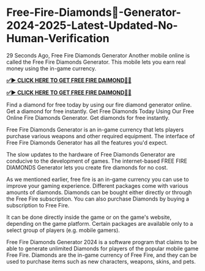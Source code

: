 # Free-Fire-Diamonds💎-Generator-2024-2025-Latest-Updated-No-Human-Verification

29 Seconds Ago, Free Fire Diamonds Generator Another mobile online is called the Free Fire Diamonds Generator. This mobile lets you earn real money using the in-game currency.

**[✅► CLICK HERE TO GET FREE FIRE DAIMOND💎✅](https://tinyurl.com/yzm2yxze)**

**[✅► CLICK HERE TO GET FREE FIRE DAIMOND💎✅](https://tinyurl.com/yzm2yxze)**

Find a diamond for free today by using our fire diamond generator online. Get a diamond for free instantly. Get Free Diamonds Today Using Our Free Online Fire Diamonds Generator. Get diamonds for free instantly.

Free Fire Diamonds Generator is an in-game currency that lets players purchase various weapons and other required equipment. The interface of Free Fire Diamonds Generator has all the features you'd expect.

The slow updates to the hardware of Free Diamonds Generator are conducive to the development of games. The internet-based FREE FIRE DIAMONDS Generator lets you create fire diamonds for no cost.

As we mentioned earlier, free fire is an in-game currency you can use to improve your gaming experience. Different packages come with various amounts of diamonds. Diamonds can be bought either directly or through the Free Fire subscription. You can also purchase Diamonds by buying a subscription to Free Fire.

It can be done directly inside the game or on the game's website, depending on the game platform. Certain packages are available only to a select group of players (e.g. mobile gamers).

Free Fire Diamonds Generator 2024 is a software program that claims to be able to generate unlimited Diamonds for players of the popular mobile game Free Fire. Diamonds are the in-game currency of Free Fire, and they can be used to purchase items such as new characters, weapons, skins, and pets.
